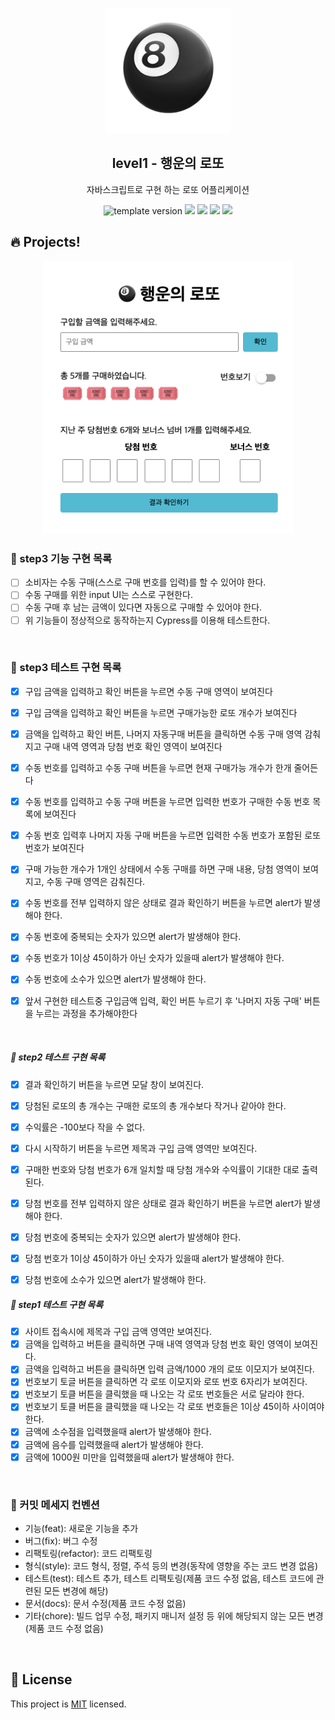 <p align="middle" >
  <img width="200px;" src="./src/images/lotto_ball.png"/>
</p>
<h2 align="middle">level1 - 행운의 로또</h2>
<p align="middle">자바스크립트로 구현 하는 로또 어플리케이션</p>
<p align="middle">
<img src="https://img.shields.io/badge/version-1.0.0-blue?style=flat-square" alt="template version"/>
<img src="https://img.shields.io/badge/language-html-red.svg?style=flat-square"/>
<img src="https://img.shields.io/badge/language-css-blue.svg?style=flat-square"/>
<img src="https://img.shields.io/badge/language-js-yellow.svg?style=flat-square"/>
<a href="https://github.com/daybrush/moveable/blob/master/LICENSE" target="_blank">
  <img src="https://img.shields.io/github/license/daybrush/moveable.svg?style=flat-square&label=license&color=08CE5D"/>
  </a>
</p>

## 🔥 Projects!

<p align="middle">
  <img width="400" src="./src/images/lotto_ui.png">
</p>

### 🎯 step3 기능 구현 목록

- [ ] 소비자는 수동 구매(스스로 구매 번호를 입력)를 할 수 있어야 한다.
- [ ] 수동 구매를 위한 input UI는 스스로 구현한다.
- [ ] 수동 구매 후 남는 금액이 있다면 자동으로 구매할 수 있어야 한다.
- [ ] 위 기능들이 정상적으로 동작하는지 Cypress를 이용해 테스트한다.

<br>

### 🧩 step3 테스트 구현 목록
- [x] 구입 금액을 입력하고 확인 버튼을 누르면 수동 구매 영역이 보여진다
- [x] 구입 금액을 입력하고 확인 버튼을 누르면 구매가능한 로또 개수가 보여진다
- [x] 금액을 입력하고 확인 버튼, 나머지 자동구매 버튼을 클릭하면 수동 구매 영역 감춰지고 구매 내역 영역과 당첨 번호 확인 영역이 보여진다
- [x] 수동 번호를 입력하고 수동 구매 버튼을 누르면 현재 구매가능 개수가 한개 줄어든다
- [x] 수동 번호를 입력하고 수동 구매 버튼을 누르면 입력한 번호가 구매한 수동 번호 목록에 보여진다
- [x] 수동 번호 입력후 나머지 자동 구매 버튼을 누르면 입력한 수동 번호가 포함된 로또 번호가 보여진다
- [x] 구매 가능한 개수가 1개인 상태에서 수동 구매를 하면 구매 내용, 당첨 영역이 보여지고, 수동 구매 영역은 감춰진다.
- [x] 수동 번호를 전부 입력하지 않은 상태로 결과 확인하기 버튼을 누르면 alert가 발생해야 한다.
- [x] 수동 번호에 중복되는 숫자가 있으면 alert가 발생해야 한다.
- [x] 수동 번호가 1이상 45이하가 아닌 숫자가 있을때 alert가 발생해야 한다.
- [x] 수동 번호에 소수가 있으면 alert가 발생해야 한다.

- [x] 앞서 구현한 테스트중 구입금액 입력, 확인 버튼 누르기 후 '나머지 자동 구매' 버튼을 누르는 과정을 추가해야한다 
<br>

##### 🧩 step2 테스트 구현 목록

- [x] 결과 확인하기 버튼을 누르면 모달 창이 보여진다.
- [x] 당첨된 로또의 총 개수는 구매한 로또의 총 개수보다 작거나 같아야 한다.
- [x] 수익률은 -100보다 작을 수 없다.
- [x] 다시 시작하기 버튼을 누르면 제목과 구입 금액 영역만 보여진다.
- [x] 구매한 번호와 당첨 번호가 6개 일치할 때 당첨 개수와 수익률이 기대한 대로 출력된다.
- [x] 당첨 번호를 전부 입력하지 않은 상태로 결과 확인하기 버튼을 누르면 alert가 발생해야 한다.
- [x] 당첨 번호에 중복되는 숫자가 있으면 alert가 발생해야 한다.
- [x] 당첨 번호가 1이상 45이하가 아닌 숫자가 있을때 alert가 발생해야 한다.
- [x] 당첨 번호에 소수가 있으면 alert가 발생해야 한다.


##### 🧩 step1 테스트 구현 목록

- [x] 사이트 접속시에 제목과 구입 금액 영역만 보여진다.
- [x] 금액을 입력하고 버튼을 클릭하면 구매 내역 영역과 당첨 번호 확인 영역이 보여진다.
- [x] 금액을 입력하고 버튼을 클릭하면 입력 금액/1000 개의 로또 이모지가 보여진다.
- [x] 번호보기 토글 버튼을 클릭하면 각 로또 이모지와 로또 번호 6자리가 보여진다.
- [x] 번호보기 토클 버튼을 클릭했을 때 나오는 각 로또 번호들은 서로 달라야 한다.
- [x] 번호보기 토클 버튼을 클릭했을 때 나오는 각 로또 번호들은 1이상 45이하 사이여야 한다.
- [x] 금액에 소수점을 입력했을때 alert가 발생해야 한다.
- [x] 금액에 음수를 입력했을때 alert가 발생해야 한다.
- [x] 금액에 1000원 미만을 입력했을때 alert가 발생해야 한다.

<br>

### 🔨 커밋 메세지 컨벤션

- 기능(feat): 새로운 기능을 추가
- 버그(fix): 버그 수정
- 리팩토링(refactor): 코드 리팩토링
- 형식(style): 코드 형식, 정렬, 주석 등의 변경(동작에 영향을 주는 코드 변경 없음)
- 테스트(test): 테스트 추가, 테스트 리팩토링(제품 코드 수정 없음, 테스트 코드에 관련된 모든 변경에 해당)
- 문서(docs): 문서 수정(제품 코드 수정 없음)
- 기타(chore): 빌드 업무 수정, 패키지 매니저 설정 등 위에 해당되지 않는 모든 변경(제품 코드 수정 없음)

<br>

## 📝 License

This project is [MIT](https://github.com/woowacourse/javascript-lotto/blob/main/LICENSE) licensed.
